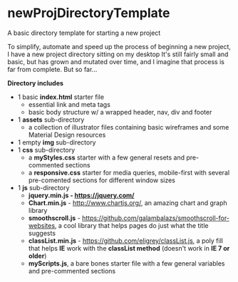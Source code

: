 # newProjDirectoryTemplate
A basic directory template for starting a new project

To simplify, automate and speed up the process of beginning a new project, I have a new project directory sitting on my desktop  It's still fairly small and basic, but has grown and mutated over time, and I imagine that process is far from complete.
But so far...

**Directory includes**

- 1 basic **index.html** starter file  
  - essential link and meta tags
  - basic body structure w/ a wrapped header, nav, div and footer
- 1 **assets** sub-directory
  - a collection of illustrator files containing basic wireframes and some Material Design resources
- 1 empty **img** sub-directory
- 1 **css** sub-directory
  - a **myStyles.css** starter with a few general resets and pre-commented sections
  - a **responsive.css** starter for media queries, mobile-first with several pre-comented sections for different window sizes
- 1 **js** sub-directory
  - **jquery.min.js - https://jquery.com/**
  - **Chart.min.js** - http://www.chartjs.org/, an amazing chart and graph library
  - **smoothscroll.js** - https://github.com/galambalazs/smoothscroll-for-websites, a cool library that helps pages do just what the title suggests
  - **classList.min.js** - https://github.com/eligrey/classList.js, a poly fill that helps **IE** work with the **classList method** (doesn't work in **IE 7 or older**)
  - **myScripts.js**, a bare bones starter file with a few general variables and pre-commented sections  
